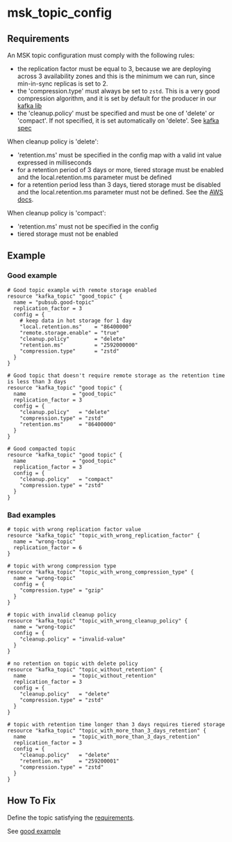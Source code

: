 # msk_topic_config

## Requirements

An MSK topic configuration must comply with the following rules:
- the replication factor must be equal to 3, because we are deploying across 3 availability zones and this is the minimum we can run, since min-in-sync replicas is set to 2. 
- the 'compression.type' must always be set to `zstd`. This is a very good compression algorithm, and it is set by default for the producer in our [kafka lib](https://github.com/utilitywarehouse/uwos-go/tree/main/pubsub/kafka)
- the 'cleanup.policy' must be specified and must be one of 'delete' or 'compact'. If not specified, it is set automatically on 'delete'. See [kafka spec](https://kafka.apache.org/30/generated/topic_config.html#topicconfigs_cleanup.policy)

When cleanup policy is 'delete': 
- 'retention.ms' must be specified in the config map with a valid int value expressed in milliseconds
- for a retention period of 3 days or more, tiered storage must be enabled and the local.retention.ms parameter must be defined
- for a retention period less than 3 days, tiered storage must be disabled and the local.retention.ms parameter must not be defined.
  See the [AWS docs](https://docs.aws.amazon.com/msk/latest/developerguide/msk-tiered-storage.html#msk-tiered-storage-constraints).

When cleanup policy is 'compact':
- 'retention.ms' must  not be specified in the config
- tiered storage must not be enabled

## Example

### Good example

```hcl
# Good topic example with remote storage enabled
resource "kafka_topic" "good_topic" {
  name = "pubsub.good-topic"
  replication_factor = 3
  config = {
    # keep data in hot storage for 1 day
    "local.retention.ms"    = "86400000"
    "remote.storage.enable" = "true"
    "cleanup.policy"        = "delete"
    "retention.ms"          = "2592000000"
    "compression.type"      = "zstd"
  }
}

# Good topic that doesn't require remote storage as the retention time is less than 3 days
resource "kafka_topic" "good topic" {
  name               = "good_topic"
  replication_factor = 3
  config = {
    "cleanup.policy"   = "delete"
    "compression.type" = "zstd"
    "retention.ms"     = "86400000"
  }
}

# Good compacted topic
resource "kafka_topic" "good topic" {
  name               = "good_topic"
  replication_factor = 3
  config = {
    "cleanup.policy"   = "compact"
    "compression.type" = "zstd"
  }
}
```

### Bad examples
```hcl
# topic with wrong replication factor value
resource "kafka_topic" "topic_with_wrong_replication_factor" {
  name = "wrong-topic"
  replication_factor = 6
}

# topic with wrong compression type
resource "kafka_topic" "topic_with_wrong_compression_type" {
  name = "wrong-topic"
  config = {
    "compression.type" = "gzip"
  }
}

# topic with invalid cleanup policy
resource "kafka_topic" "topic_with_wrong_cleanup_policy" {
  name = "wrong-topic"
  config = {
    "cleanup.policy" = "invalid-value"
  }
}

# no retention on topic with delete policy
resource "kafka_topic" "topic_without_retention" {
  name               = "topic_without_retention"
  replication_factor = 3
  config = {
    "cleanup.policy"   = "delete"
    "compression.type" = "zstd"
  }
}

# topic with retention time longer than 3 days requires tiered storage
resource "kafka_topic" "topic_with_more_than_3_days_retention" {
  name               = "topic_with_more_than_3_days_retention"
  replication_factor = 3
  config = {
    "cleanup.policy"   = "delete"
    "retention.ms"     = "259200001"
    "compression.type" = "zstd"
  }
}
```

## How To Fix

Define the topic satisfying the [requirements](#requirements).

See [good example](#good-example)
